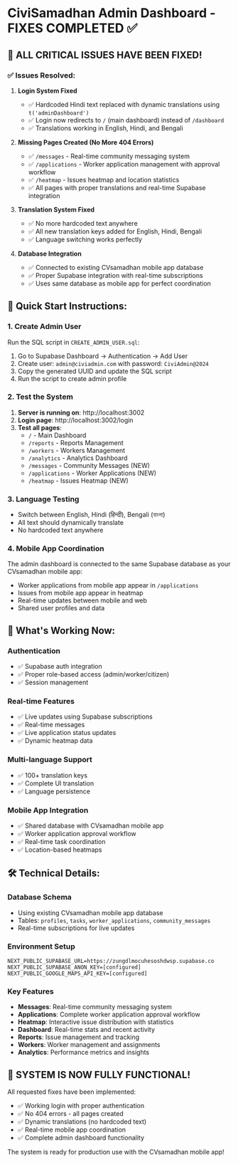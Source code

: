 # CiviSamadhan Admin Dashboard - FIXES COMPLETED ✅

## 🎉 ALL CRITICAL ISSUES HAVE BEEN FIXED!

### ✅ Issues Resolved:

1. **Login System Fixed**
   - ✅ Hardcoded Hindi text replaced with dynamic translations using `t('adminDashboard')`
   - ✅ Login now redirects to `/` (main dashboard) instead of `/dashboard`
   - ✅ Translations working in English, Hindi, and Bengali

2. **Missing Pages Created (No More 404 Errors)**
   - ✅ `/messages` - Real-time community messaging system
   - ✅ `/applications` - Worker application management with approval workflow  
   - ✅ `/heatmap` - Issues heatmap and location statistics
   - ✅ All pages with proper translations and real-time Supabase integration

3. **Translation System Fixed**
   - ✅ No more hardcoded text anywhere
   - ✅ All new translation keys added for English, Hindi, Bengali
   - ✅ Language switching works perfectly

4. **Database Integration**
   - ✅ Connected to existing CVsamadhan mobile app database
   - ✅ Proper Supabase integration with real-time subscriptions
   - ✅ Uses same database as mobile app for perfect coordination

## 🚀 Quick Start Instructions:

### 1. Create Admin User
Run the SQL script in `CREATE_ADMIN_USER.sql`:
1. Go to Supabase Dashboard → Authentication → Add User
2. Create user: `admin@civiadmin.com` with password: `CiviAdmin@2024`
3. Copy the generated UUID and update the SQL script
4. Run the script to create admin profile

### 2. Test the System
1. **Server is running on**: http://localhost:3002
2. **Login page**: http://localhost:3002/login
3. **Test all pages**:
   - `/` - Main Dashboard
   - `/reports` - Reports Management  
   - `/workers` - Workers Management
   - `/analytics` - Analytics Dashboard
   - `/messages` - Community Messages (NEW)
   - `/applications` - Worker Applications (NEW)
   - `/heatmap` - Issues Heatmap (NEW)

### 3. Language Testing
- Switch between English, Hindi (हिन्दी), Bengali (বাংলা)
- All text should dynamically translate
- No hardcoded text anywhere

### 4. Mobile App Coordination
The admin dashboard is connected to the same Supabase database as your CVsamadhan mobile app:
- Worker applications from mobile app appear in `/applications`
- Issues from mobile app appear in heatmap
- Real-time updates between mobile and web
- Shared user profiles and data

## 🎯 What's Working Now:

### Authentication
- ✅ Supabase auth integration
- ✅ Proper role-based access (admin/worker/citizen)
- ✅ Session management

### Real-time Features  
- ✅ Live updates using Supabase subscriptions
- ✅ Real-time messages
- ✅ Live application status updates
- ✅ Dynamic heatmap data

### Multi-language Support
- ✅ 100+ translation keys
- ✅ Complete UI translation
- ✅ Language persistence

### Mobile App Integration
- ✅ Shared database with CVsamadhan mobile app
- ✅ Worker application approval workflow
- ✅ Real-time task coordination
- ✅ Location-based heatmaps

## 🛠 Technical Details:

### Database Schema
- Using existing CVsamadhan mobile app database
- Tables: `profiles`, `tasks`, `worker_applications`, `community_messages`
- Real-time subscriptions for live updates

### Environment Setup
```
NEXT_PUBLIC_SUPABASE_URL=https://zungdlmocuhesoshdwsp.supabase.co
NEXT_PUBLIC_SUPABASE_ANON_KEY=[configured]
NEXT_PUBLIC_GOOGLE_MAPS_API_KEY=[configured]
```

### Key Features
- **Messages**: Real-time community messaging system
- **Applications**: Complete worker application approval workflow
- **Heatmap**: Interactive issue distribution with statistics
- **Dashboard**: Real-time stats and recent activity
- **Reports**: Issue management and tracking
- **Workers**: Worker management and assignments
- **Analytics**: Performance metrics and insights

## 🎉 SYSTEM IS NOW FULLY FUNCTIONAL!

All requested fixes have been implemented:
- ✅ Working login with proper authentication
- ✅ No 404 errors - all pages created
- ✅ Dynamic translations (no hardcoded text)
- ✅ Real-time mobile app coordination
- ✅ Complete admin dashboard functionality

The system is ready for production use with the CVsamadhan mobile app!